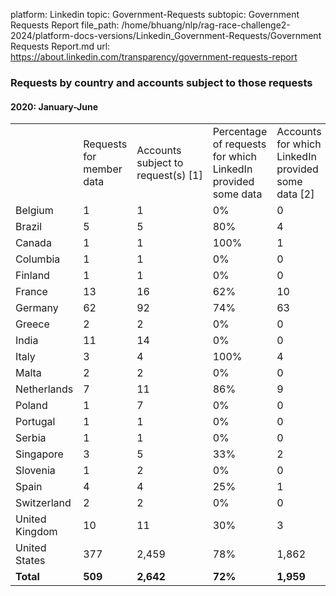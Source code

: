 platform: Linkedin
topic: Government-Requests
subtopic: Government Requests Report
file_path: /home/bhuang/nlp/rag-race-challenge2-2024/platform-docs-versions/Linkedin_Government-Requests/Government Requests Report.md
url: https://about.linkedin.com/transparency/government-requests-report


### Requests by country and accounts subject to those requests

#### 2020: January-June

|     |     |     |     |     |
| --- | --- | --- | --- | --- |
|     | Requests for member data | Accounts subject to request(s) \[1\] | Percentage of requests for which LinkedIn provided some data | Accounts for which LinkedIn provided some data \[2\] |
| Belgium | 1   | 1   | 0%  | 0   |
| Brazil | 5   | 5   | 80% | 4   |
| Canada | 1   | 1   | 100% | 1   |
| Columbia | 1   | 1   | 0%  | 0   |
| Finland | 1   | 1   | 0%  | 0   |
| France | 13  | 16  | 62% | 10  |
| Germany | 62  | 92  | 74% | 63  |
| Greece | 2   | 2   | 0%  | 0   |
| India | 11  | 14  | 0%  | 0   |
| Italy | 3   | 4   | 100% | 4   |
| Malta | 2   | 2   | 0%  | 0   |
| Netherlands | 7   | 11  | 86% | 9   |
| Poland | 1   | 7   | 0%  | 0   |
| Portugal | 1   | 1   | 0%  | 0   |
| Serbia | 1   | 1   | 0%  | 0   |
| Singapore | 3   | 5   | 33% | 2   |
| Slovenia | 1   | 2   | 0%  | 0   |
| Spain | 4   | 4   | 25% | 1   |
| Switzerland | 2   | 2   | 0%  | 0   |
| United Kingdom | 10  | 11  | 30% | 3   |
| United States | 377 | 2,459 | 78% | 1,862 |
| **Total** | **509** | **2,642** | **72%** | **1,959** |